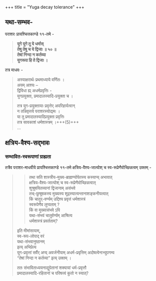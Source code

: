+++
title = "Yuga decay tolerance"
+++
## यथा-सम्भव-
पराशरः प्रायश्चित्तकाण्डे ११-तमे -

> **युगे युगे तु ये धर्मास्  
> तेषु तेषु च ये द्विजाः ॥ ५० ॥**  
> **तेषां निन्दा न कर्तव्या  
> युगरूपा हि ते द्विजाः ।**

तत्र माधवः -  

> अस्याक्षरार्थः प्रथमाध्याये वर्णितः ।  
अयम् आश्यः –  
द्विविधा ह्य् अधर्मप्रवृत्तिः -  
युगप्रयुक्ता, प्रमादालस्यादि-प्रयुक्ता च ।
> 
> तत्र युग-प्रयुक्तायाः प्रवृत्तेर् अपरिहार्यत्वान्  
न तन्निवृत्तये पराशरस्योद्यमः ।  
या तु प्रमादालस्यादिप्रयुक्ता प्रवृत्तिः  
तत्र सावकाशं धर्मशास्त्रम् ।+++(5)+++  
> …  

## क्षत्रिय-वैश्य-सद्भावः
### सम्भावित-स्वरूपाणां ग्राह्यता
तत्रैव पराशर-माधवीये प्रायश्चित्तकाण्डे ११-तमे क्षत्रिय-वैश्य-जात्योश् च स्व-रूप्रेणैवोच्छिन्नत्वम् उक्तम् -

> > तथा सति शास्त्रीय-मुख्य-ब्राह्मण्योपेतस्य कस्याप्य् अभावात्  
क्षत्रिय-वैश्य-जात्योश् च स्व-रूप्रेणैवोच्छिन्नत्वात्  
शुश्रूषयितव्यानां द्विजानाम् असंभवे  
तच्-छुश्रूषकस्य मुख्यस्य शूद्रस्यात्यन्तानाशङ्कनीयत्वात्  
किं चातुर्-वर्ण्यम् उद्दिश्य प्रवृत्तं धर्मशास्त्रं  
स्वरूपेणैव लुप्यताम् ?  
किं वा मुख्यासंभवे ऽपि  
यथा-संभवं चातुर्वर्ण्यम् आश्रित्य  
धर्मशास्त्रं प्रवर्तताम्?
> 
> इति मीमांसायाम्,  
स्व-रूप-लोपाद् वरं  
यथा-संभवानुष्ठानम्  
इत्य् अभिप्रेत्य  
युग-प्रवृत्तां सर्वैर् अप्य् अवर्जनीयाम् अधर्म-प्रवृत्तिम् अदोषत्वेनाभ्युपगम्य  
“तेषां निन्दा न कर्तव्या” इत्य् उक्तम् ।
>
> ततः संभाविताध्ययनाद्युपेतानां शक्यायां धर्म-प्रवृत्तौ  
प्रमादालस्यादि-रहितानां च परिषत्त्वं कुतो न स्यात्?  
